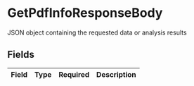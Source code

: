 # GetPdfInfoResponseBody

JSON object containing the requested data or analysis results


## Fields

| Field       | Type        | Required    | Description |
| ----------- | ----------- | ----------- | ----------- |